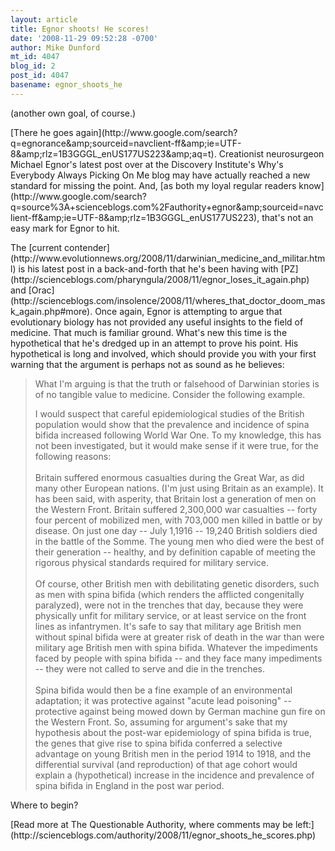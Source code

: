 ```yaml
---
layout: article
title: Egnor shoots! He scores!
date: '2008-11-29 09:52:28 -0700'
author: Mike Dunford
mt_id: 4047
blog_id: 2
post_id: 4047
basename: egnor_shoots_he
---
```

<p>
(another own goal, of course.) 
</p>

<p>
[There he goes again](http://www.google.com/search?q=egnorance&amp;amp;sourceid=navclient-ff&amp;amp;ie=UTF-8&amp;amp;rlz=1B3GGGL_enUS177US223&amp;amp;aq=t). Creationist neurosurgeon Michael Egnor's latest post over at the Discovery Institute's Why's Everybody Always Picking On Me blog may have actually reached a new standard for missing the point. And, [as both my loyal regular readers know](http://www.google.com/search?q=source%3A+scienceblogs.com%2Fauthority+egnor&amp;amp;sourceid=navclient-ff&amp;amp;ie=UTF-8&amp;amp;rlz=1B3GGGL_enUS177US223), that's not an easy mark for Egnor to hit. 
</p>

<p>
The [current contender](http://www.evolutionnews.org/2008/11/darwinian_medicine_and_militar.html) is his latest post in a back-and-forth that he's been having with [PZ](http://scienceblogs.com/pharyngula/2008/11/egnor_loses_it_again.php) and [Orac](http://scienceblogs.com/insolence/2008/11/wheres_that_doctor_doom_mask_again.php#more). Once again, Egnor is attempting to argue that evolutionary biology has not provided any useful insights to the field of medicine. That much is familiar ground. What's new this time is the hypothetical that he's dredged up in an attempt to prove his point. His hypothetical is long and involved, which should provide you with your first warning that the argument is perhaps not as sound as he believes:
</p>

> <p>
> What I'm arguing is that the truth or falsehood of Darwinian stories is of no tangible value to medicine. Consider the following example.
> </p>
> 
> 
> I would suspect that careful epidemiological studies of the British population would show that the prevalence and incidence of spina bifida increased following World War One. To my knowledge, this has not been investigated, but it would make sense if it were true, for the following reasons:
> <br />
> <br />Britain suffered enormous casualties during the Great War, as did many other European nations. (I'm just using Britain as an example). It has been said, with asperity, that Britain lost a generation of men on the Western Front. Britain suffered 2,300,000 war casualties -- forty four percent of mobilized men, with 703,000 men killed in battle or by disease. On just one day -- July 1,1916 -- 19,240 British soldiers died in the battle of the Somme. The young men who died were the best of their generation -- healthy, and by definition capable of meeting the rigorous physical standards required for military service.
> <br />
> <br />Of course, other British men with debilitating genetic disorders, such as men with spina bifida (which renders the afflicted congenitally paralyzed), were not in the trenches that day, because they were physically unfit for military service, or at least service on the front lines as infantrymen. It's safe to say that military age British men without spinal bifida were at greater risk of death in the war than were military age British men with spina bifida. Whatever the impediments faced by people with spina bifida -- and they face many impediments -- they were not called to serve and die in the trenches.
> <br />
> <br />Spina bifida would then be a fine example of an environmental adaptation; it was protective against "acute lead poisoning" -- protective against being mowed down by German machine gun fire on the Western Front. So, assuming for argument's sake that my hypothesis about the post-war epidemiology of spina bifida is true, the genes that give rise to spina bifida conferred a selective advantage on young British men in the period 1914 to 1918, and the differential survival (and reproduction) of that age cohort would explain a (hypothetical) increase in the incidence and prevalence of spina bifida in England in the post war period.

<p>
Where to begin?
</p>


<p>[Read more at The Questionable Authority, where comments may be left:](http://scienceblogs.com/authority/2008/11/egnor_shoots_he_scores.php)</p>
